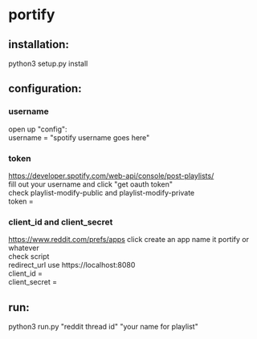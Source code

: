 # portify

## installation:
python3 setup.py install  

## configuration:
### username  
open up "config":  
username = "spotify username goes here"  
### token
https://developer.spotify.com/web-api/console/post-playlists/  
fill out your username and click "get oauth token"  
check playlist-modify-public and playlist-modify-private  
token = 
### client_id and client_secret
https://www.reddit.com/prefs/apps
click create an app
name it portify or whatever  
check script  
redirect_url use https://localhost:8080  
client_id =  
client_secret = 
## run:
python3 run.py "reddit thread id" "your name for playlist"
